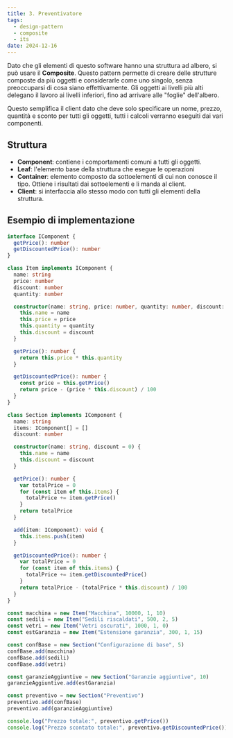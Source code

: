 ```yaml
---
title: 3. Preventivatore
tags:
  - design-pattern
  - composite
  - its
date: 2024-12-16
---
```


Dato che gli elementi di questo software hanno una struttura ad albero, si può usare il **Composite**. Questo pattern permette di creare delle strutture composte da più oggetti e considerarle come uno singolo, senza preoccuparsi di cosa siano effettivamente. Gli oggetti ai livelli più alti delegano il lavoro ai livelli inferiori, fino ad arrivare alle "foglie" dell'albero.

Questo semplifica il client dato che deve solo specificare un nome, prezzo, quantità e sconto per tutti gli oggetti, tutti i calcoli verranno eseguiti dai vari componenti.

## Struttura

- **Component**: contiene i comportamenti comuni a tutti gli oggetti.
- **Leaf**: l'elemento base della struttura che esegue le operazioni
- **Container**: elemento composto da sottoelementi di cui non conosce il tipo. Ottiene i risultati dai sottoelementi e li manda al client.
- **Client**: si interfaccia allo stesso modo con tutti gli elementi della struttura.

## Esempio di implementazione

```ts title="preventivi.ts"
interface IComponent {
  getPrice(): number
  getDiscountedPrice(): number
}

class Item implements IComponent {
  name: string
  price: number
  discount: number
  quantity: number

  constructor(name: string, price: number, quantity: number, discount: number) {
    this.name = name
    this.price = price
    this.quantity = quantity
    this.discount = discount
  }

  getPrice(): number {
    return this.price * this.quantity
  }

  getDiscountedPrice(): number {
    const price = this.getPrice()
    return price - (price * this.discount) / 100
  }
}

class Section implements IComponent {
  name: string
  items: IComponent[] = []
  discount: number

  constructor(name: string, discount = 0) {
    this.name = name
    this.discount = discount
  }

  getPrice(): number {
    var totalPrice = 0
    for (const item of this.items) {
      totalPrice += item.getPrice()
    }
    return totalPrice
  }

  add(item: IComponent): void {
    this.items.push(item)
  }

  getDiscountedPrice(): number {
    var totalPrice = 0
    for (const item of this.items) {
      totalPrice += item.getDiscountedPrice()
    }
    return totalPrice - (totalPrice * this.discount) / 100
  }
}

const macchina = new Item("Macchina", 10000, 1, 10)
const sedili = new Item("Sedili riscaldati", 500, 2, 5)
const vetri = new Item("Vetri oscurati", 1000, 1, 0)
const estGaranzia = new Item("Estensione garanzia", 300, 1, 15)

const confBase = new Section("Configurazione di base", 5)
confBase.add(macchina)
confBase.add(sedili)
confBase.add(vetri)

const garanzieAggiuntive = new Section("Garanzie aggiuntive", 10)
garanzieAggiuntive.add(estGaranzia)

const preventivo = new Section("Preventivo")
preventivo.add(confBase)
preventivo.add(garanzieAggiuntive)

console.log("Prezzo totale:", preventivo.getPrice())
console.log("Prezzo scontato totale:", preventivo.getDiscountedPrice())
```
